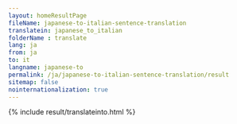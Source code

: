 ```yaml
---
layout: homeResultPage
fileName: japanese-to-italian-sentence-translation
translatein: japanese_to_italian
folderName : translate
lang: ja
from: ja
to: it
langname: japanese-to
permalink: /ja/japanese-to-italian-sentence-translation/result
sitemap: false
nointernationalization: true
---
```

{% include result/translateinto.html %}

<script src="/js/result/translation.js" data-foldername="{{page.folderName}}" data-lang="{{page.lang}}"></script>
